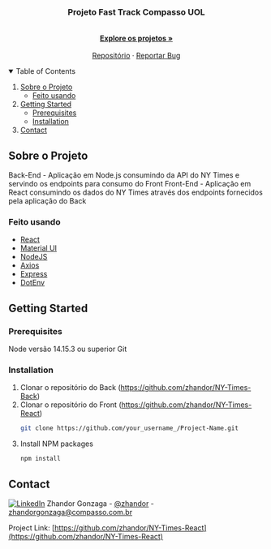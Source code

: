 <p align="center">

  <h3 align="center">Projeto Fast Track Compasso UOL</h3>

  <p align="center">
    <br />
    <a href="https://github.com/zhandor"><strong>Explore os projetos »</strong></a>
    <br />
    <br />
    <a href="https://github.com/zhandor/NY-Times-React">Repositório</a>
    ·
    <a href="https://github.com/zhandor/NY-Times-React/issues">Reportar Bug</a>
</p>



<!-- TABLE OF CONTENTS -->
<details open="open">
  <summary>Table of Contents</summary>
  <ol>
    <li>
      <a href="#sobre-o-projeto">Sobre o Projeto</a>
      <ul>
        <li><a href="#feito-usando">Feito usando</a></li>
      </ul>
    </li>
    <li>
      <a href="#getting-started">Getting Started</a>
      <ul>
        <li><a href="#prerequisites">Prerequisites</a></li>
        <li><a href="#installation">Installation</a></li>
      </ul>
    </li>   
    <li><a href="#contact">Contact</a></li>
  </ol>
</details>



<!-- ABOUT THE PROJECT -->
## Sobre o Projeto

Back-End - Aplicação em Node.js consumindo da API do NY Times e servindo os endpoints para consumo do Front
Front-End - Aplicação em React consumindo os dados do NY Times através dos endpoints fornecidos pela aplicação do Back


### Feito usando

* [React](https://reactjs.org/)
* [Material UI](https://material-ui.com/)
* [NodeJS](https://nodejs.org/)
* [Axios](https://github.com/axios/axios)
* [Express](http://expressjs.com/)
* [DotEnv](https://github.com/motdotla/dotenv)



<!-- GETTING STARTED -->
## Getting Started

### Prerequisites

Node versão 14.15.3 ou superior
Git

### Installation

1. Clonar o repositório do Back (https://github.com/zhandor/NY-Times-Back)
2. Clonar o repositório do Front (https://github.com/zhandor/NY-Times-React)
   ```sh
   git clone https://github.com/your_username_/Project-Name.git
   ```
3. Install NPM packages
   ```sh
   npm install
   ```

<!-- CONTACT -->
## Contact
[![LinkedIn][linkedin-shield]][linkedin-url]
Zhandor Gonzaga - [@zhandor](https://twitter.com/zhandor) - zhandorgonzaga@compasso.com.br

Project Link: [https://github.com/zhandor/NY-Times-React](https://github.com/zhandor/NY-Times-React)




[linkedin-shield]: https://img.shields.io/badge/-LinkedIn-black.svg?style=for-the-badge&logo=linkedin&colorB=555
[linkedin-url]: https://www.linkedin.com/in/zhandor-gonzaga-55b00521/
